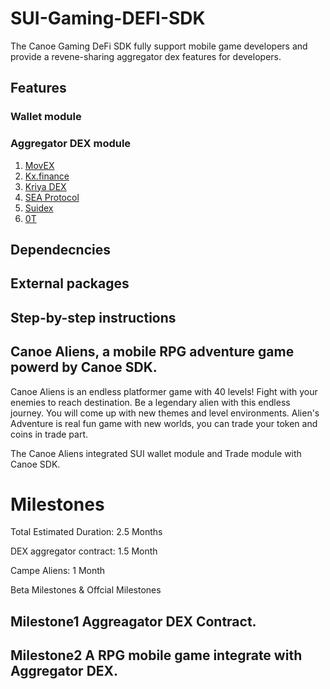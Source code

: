 # SUI-Gaming-DEFI-SDK
The Canoe Gaming DeFi SDK fully support mobile game developers and provide a revene-sharing aggregator dex features for developers.

## Features

### Wallet module

### Aggregator DEX module

1. [MovEX](https://www.movex.exchange/)
2. [Kx.finance](https://www.kx.finance/)
3. [Kriya DEX](https://efficacy.finance/kriya-sui-dex/)
4. [SEA Protocol](https://www.seadex.org/)
5. [Suidex](https://suidex.io/)
6. [0T](https://onchain.trade/)
 
## Dependecncies


## External packages


## Step-by-step instructions


## Canoe Aliens, a mobile RPG adventure game powerd by Canoe SDK.

Canoe Aliens is an endless platformer game with 40 levels!  Fight with your enemies to reach destination. Be a legendary alien with this endless journey. You will come up with new themes and level environments. Alien's Adventure is real fun game with new worlds, you can trade your token and coins in trade part.

The Canoe Aliens integrated SUI wallet module and Trade module with Canoe SDK.

# Milestones

Total Estimated Duration: 2.5 Months

DEX aggregator contract: 1.5 Month

Campe Aliens: 1 Month

Beta Milestones & Offcial Milestones

## Milestone1 Aggreagator DEX Contract.



## Milestone2 A RPG mobile game integrate with Aggregator DEX.
